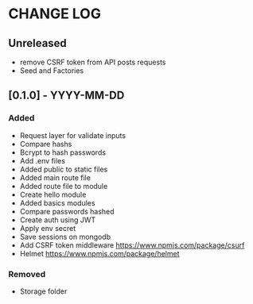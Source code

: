 # CHANGE LOG

## Unreleased

- remove CSRF token from API posts requests
- Seed and Factories

## [0.1.0] - YYYY-MM-DD

### Added
- Request layer for validate inputs
- Compare hashs
- Bcrypt to hash passwords
- Add .env files
- Added public to static files
- Added main route file
- Added route file to module
- Create hello module
- Added basics modules
- Compare passwords hashed
- Create auth using JWT
- Apply env secret
- Save sessions on mongodb
- Add CSRF token middleware https://www.npmjs.com/package/csurf
- Helmet https://www.npmjs.com/package/helmet


### Removed

- Storage folder
